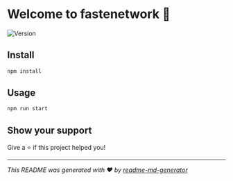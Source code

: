 # Welcome to fastenetwork 👋
![Version](https://img.shields.io/badge/version-0.0.0-blue.svg?cacheSeconds=2592000)

## Install

```sh
npm install
```

## Usage

```sh
npm run start
```

## Show your support

Give a ⭐️ if this project helped you!


***
_This README was generated with ❤️ by [readme-md-generator](https://github.com/kefranabg/readme-md-generator)_